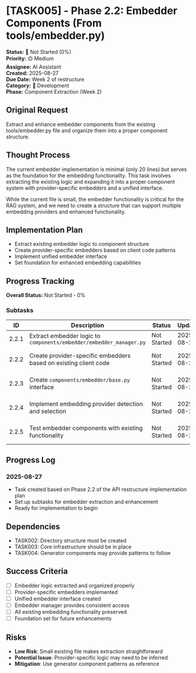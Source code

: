 # [TASK005] - Phase 2.2: Embedder Components (From tools/embedder.py)

**Status:** 🔴 Not Started (0%)  
**Priority:** 🟡 Medium  
**Assignee:** AI Assistant  
**Created:** 2025-08-27  
**Due Date:** Week 2 of restructure  
**Category:** 🔧 Development  
**Phase:** Component Extraction (Week 2)

## Original Request
Extract and enhance embedder components from the existing tools/embedder.py file and organize them into a proper component structure.

## Thought Process
The current embedder implementation is minimal (only 20 lines) but serves as the foundation for the embedding functionality. This task involves extracting the existing logic and expanding it into a proper component system with provider-specific embedders and a unified interface.

While the current file is small, the embedder functionality is critical for the RAG system, and we need to create a structure that can support multiple embedding providers and enhanced functionality.

## Implementation Plan
- Extract existing embedder logic to component structure
- Create provider-specific embedders based on client code patterns
- Implement unified embedder interface
- Set foundation for enhanced embedding capabilities

## Progress Tracking

**Overall Status:** Not Started - 0%

### Subtasks
| ID | Description | Status | Updated | Notes |
|----|-------------|--------|---------|-------|
| 2.2.1 | Extract embedder logic to `components/embedder/embedder_manager.py` | Not Started | 2025-08-27 | Main embedder management |
| 2.2.2 | Create provider-specific embedders based on existing client code | Not Started | 2025-08-27 | Provider-specific implementations |
| 2.2.3 | Create `components/embedder/base.py` interface | Not Started | 2025-08-27 | Unified embedder interface |
| 2.2.4 | Implement embedding provider detection and selection | Not Started | 2025-08-27 | Dynamic provider selection |
| 2.2.5 | Test embedder components with existing functionality | Not Started | 2025-08-27 | Validate extracted functionality |

## Progress Log
### 2025-08-27
- Task created based on Phase 2.2 of the API restructure implementation plan
- Set up subtasks for embedder extraction and enhancement
- Ready for implementation to begin

## Dependencies
- TASK002: Directory structure must be created
- TASK003: Core infrastructure should be in place
- TASK004: Generator components may provide patterns to follow

## Success Criteria
- [ ] Embedder logic extracted and organized properly
- [ ] Provider-specific embedders implemented
- [ ] Unified embedder interface created
- [ ] Embedder manager provides consistent access
- [ ] All existing embedding functionality preserved
- [ ] Foundation set for future enhancements

## Risks
- **Low Risk**: Small existing file makes extraction straightforward
- **Potential Issue**: Provider-specific logic may need to be inferred
- **Mitigation**: Use generator component patterns as reference
